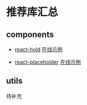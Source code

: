 # 推荐库汇总

## components

- [react-hold](https://github.com/toplan/react-hold) [在线示例](http://toplan.github.io/react-hold/)

- [react-placeholder](https://github.com/buildo/react-placeholder) [在线示例](http://buildo.github.io/react-placeholder/#!/ReactPlaceholder)

## utils

待补充
